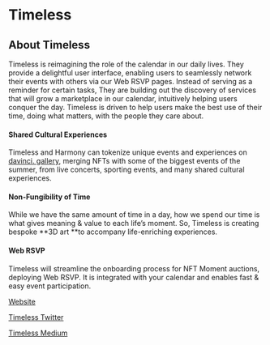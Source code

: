 # Timeless

## About Timeless

Timeless is reimagining the role of the calendar in our daily lives. They provide a delightful user interface, enabling users to seamlessly network their events with others via our Web RSVP pages. Instead of serving as a reminder for certain tasks, They are building out the discovery of services that will grow a marketplace in our calendar, intuitively helping users conquer the day. Timeless is driven to help users make the best use of their time, doing what matters, with the people they care about.

#### Shared Cultural Experiences&#x20;

Timeless and Harmony can tokenize unique events and experiences on [davinci. gallery](https://davinci.gallery), merging NFTs with some of the biggest events of the summer, from live concerts, sporting events, and many shared cultural experiences.

#### Non-Fungibility of Time&#x20;

While we have the same amount of time in a day, how we spend our time is what gives meaning & value to each life’s moment. So, Timeless is creating bespoke **3D art **to accompany life-enriching experiences.

#### Web RSVP

Timeless will streamline the onboarding process for NFT Moment auctions, deploying Web RSVP. It is integrated with your calendar and enables fast & easy event participation.



[Website](https://timeless.space)&#x20;

[Timeless Twitter](https://twitter.com/hqtimelessspace?s=21)

[Timeless Medium](https://medium.com/timeless-economy)
